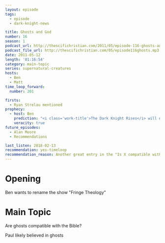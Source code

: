 ```yaml
---
layout: episode
tags:
  - episode
  - dark-knight-news 

title: Ghosts and God
number: 16
season: 1
podcast_url: http://thescifichristian.com/2011/05/episode-116-ghosts-and-god/
podcast_file_url: http://thescifichristian.com/05/episode116ghosts.mp3
date: 2011-05-12
length: '01:16:54'
category: main-topic
series: supernatural-creatures 
hosts:
  - Ben
  - Matt
time_loop_forward: 
  number: 201

firsts: 
  - Ryan Strelau mentioned
prophecy:
  - host: Ben
    prediction: "<i class='work-title'>The Dark Knight Rises</i> will not feature a Lazarus Pit"
    veracity: true
future_episodes: 
  - Alan Moore
  - Recommendations

last_listen: 2018-02-13
recommendation: yes-timeloop
recommendation_reason: Another great entry in the "Is X compatible with Christianity?" series
---
```

# Opening
Ben wants to rename the show "Fringe Theology"



# Main Topic
Are ghosts compatible with the Bible?

Paul likely believed in ghosts